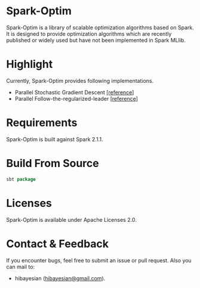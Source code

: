 # Spark-Optim
Spark-Optim is a library of scalable optimization algorithms based on Spark. It is designed to provide optimization algorithms which are recently published or widely used but have not been implemented in Spark MLlib.

# Highlight
Currently, Spark-Optim provides following implementations.
 + Parallel Stochastic Gradient Descent [[reference]](http://research.cs.rutgers.edu/~lihong/pub/Zinkevich11Parallelized.pdf)
 + Parallel Follow-the-regularized-leader [[reference]](https://www.eecs.tufts.edu/~dsculley/papers/ad-click-prediction.pdf)

# Requirements
Spark-Optim is built against Spark 2.1.1.

# Build From Source
```scala
sbt package
```

# Licenses
Spark-Optim is available under Apache Licenses 2.0.

# Contact & Feedback
If you encounter bugs, feel free to submit an issue or pull request. Also you can mail to:
+ hibayesian (hibayesian@gmail.com).
